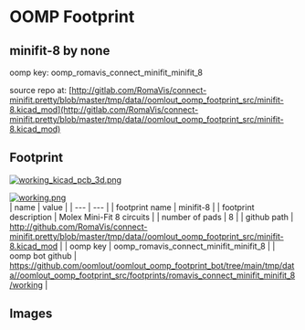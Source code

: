 # OOMP Footprint  
## minifit-8  by none  
  
oomp key: oomp_romavis_connect_minifit_minifit_8  
  
source repo at: [http://gitlab.com/RomaVis/connect-minifit.pretty/blob/master/tmp/data//oomlout_oomp_footprint_src/minifit-8.kicad_mod](http://gitlab.com/RomaVis/connect-minifit.pretty/blob/master/tmp/data//oomlout_oomp_footprint_src/minifit-8.kicad_mod)  
## Footprint  
  
[![working_kicad_pcb_3d.png](working_kicad_pcb_3d_600.png)](working_kicad_pcb_3d.png)  
  
[![working.png](working_600.png)](working.png)  
| name | value | 
| --- | --- | 
| footprint name | minifit-8 | 
| footprint description | Molex Mini-Fit 8 circuits | 
| number of pads | 8 | 
| github path | http://github.com/RomaVis/connect-minifit.pretty/blob/master/tmp/data//oomlout_oomp_footprint_src/minifit-8.kicad_mod | 
| oomp key | oomp_romavis_connect_minifit_minifit_8 | 
| oomp bot github | https://github.com/oomlout/oomlout_oomp_footprint_bot/tree/main/tmp/data//oomlout_oomp_footprint_src/footprints/romavis_connect_minifit_minifit_8/working | 
## Images  
